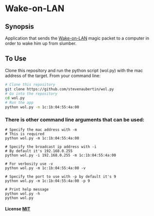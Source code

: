 # Wake-on-LAN

## Synopsis

Application that sends the [Wake-on-LAN](https://en.wikipedia.org/wiki/Wake-on-LAN) magic packet to a computer in order to wake him up from slumber.

## To Use

Clone this repository and run the python script (wol.py) with the mac address of the target.
From your command line:

```bash
# Clone this repository
git clone https://github.com/stevenaubertin/wol.py
# Go into the repository
cd wol.py
# Run the app
python wol.py -m 1c:1b:04:55:4a:00
```

### There is other command line arguments that can be used:
```
# Specify the mac address with -m
# This is required
python wol.py -m 1c:1b:04:55:4a:00
```
```
# Specify the broadcast ip address with -i
# By default it's 192.168.0.255
python wol.py -i 192.168.0.255 -m 1c:1b:04:55:4a:00
```
```
# For verbosity use -v
python wol.py -m 1c:1b:04:55:4a:00 -v 
```
```
# Specify the port to use with -p by default it's 9
python wol.py -m 1c:1b:04:55:4a:00 -p 9
```
```
# Print help message
python wol.py -h
python wol.py
```

#### License [MIT](LICENSE)
